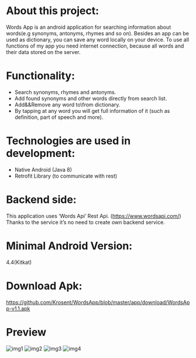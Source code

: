 # About this project:
Words App is an android application for searching information about words(e.g synonyms, antonyms, rhymes and so on). Besides an app can be used as dictionary, you can save any word locally on your device. To use all functions of my app you need internet connection, because all words and their data stored on the server. 

# Functionality: 
- Search synonyms, rhymes and antonyms. 
- Add found synonyms and other words directly from search list. 
- Add&&Remove any word to\from dictionary.
- By tapping at any word you will get full information of it (such as definition, part of speech and more).

# Technologies are used in development:
- Native Android (Java 8)
- Retrofit Library (to communicate with rest)

# Backend side:
This application uses ‘Words Api’ Rest Api. (https://www.wordsapi.com/)
Thanks to the service it’s no need to create own backend service.

# Minimal Android Version:
4.4(Kitkat) 

# Download Apk:
https://github.com/Krosent/WordsApp/blob/master/app/download/WordsApp-v1.1.apk

# Preview
![img1](https://github.com/Krosent/WordsApp/blob/master/app/screens/1.jpg?raw=true)
![img2](https://github.com/Krosent/WordsApp/blob/master/app/screens/2.jpg?raw=true)
![img3](https://github.com/Krosent/WordsApp/blob/master/app/screens/3.jpg?raw=true)
![img4](https://github.com/Krosent/WordsApp/blob/master/app/screens/4.jpg?raw=true)
